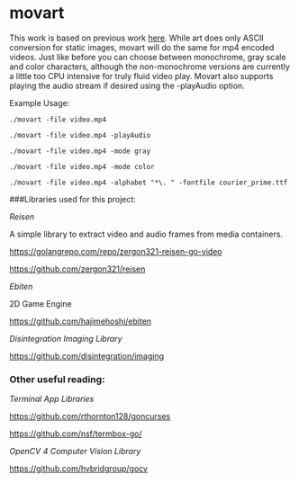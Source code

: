 # movart

This work is based on previous work [here](https://github.com/boriwo/art). While art does only ASCII conversion
for static images, movart will do the same for mp4 encoded videos. Just like before you can choose between monochrome,
gray scale and color characters, although the non-monochrome versions are currently a little too CPU intensive for
truly fluid video play. Movart also supports playing the audio stream if desired using the -playAudio option.

Example Usage:

```
./movart -file video.mp4

./movart -file video.mp4 -playAudio

./movart -file video.mp4 -mode gray

./movart -file video.mp4 -mode color

./movart -file video.mp4 -alphabet "*\. " -fontfile courier_prime.ttf
```

###Libraries used for this project:

_Reisen_

A simple library to extract video and audio frames from media containers.

https://golangrepo.com/repo/zergon321-reisen-go-video

https://github.com/zergon321/reisen

_Ebiten_

2D Game Engine

https://github.com/hajimehoshi/ebiten

_Disintegration Imaging Library_

https://github.com/disintegration/imaging

### Other useful reading:

_Terminal App Libraries_

https://github.com/rthornton128/goncurses

https://github.com/nsf/termbox-go/

_OpenCV 4 Computer Vision Library_

https://github.com/hybridgroup/gocv









